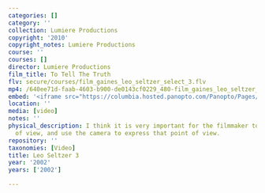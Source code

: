 ```yaml
---
categories: []
category: ''
collection: Lumiere Productions
copyright: '2010'
copyright_notes: Lumiere Productions
course: ''
courses: []
director: Lumiere Productions
film_title: To Tell The Truth
flv: secure/courses/film_gaines_leo_seltzer_select_3.flv
mp4: /640ee71d-faab-4603-b900-de0143cf0229_480-film_gaines_leo_seltzer_select_3.mp4
embed: '<iframe src="https://columbia.hosted.panopto.com/Panopto/Pages/Embed.aspx?id=70862a67-c308-4307-8157-a95f01035c35&v=1" width="720" height="405" style="padding: 0px; border: 1px solid #464646;" frameborder="0" allowfullscreen allow="autoplay"></iframe>'
location: ''
media: [video]
notes: ''
physical_description: I think it is very important for the filmmaker to have a point
  of view, and use the camera to express that point of view.
repository: ''
taxonomies: [Video]
title: Leo Seltzer 3
year: '2002'
years: ['2002']

---
```

